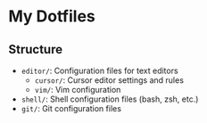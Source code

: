 # My Dotfiles

## Structure

- `editor/`: Configuration files for text editors
  - `cursor/`: Cursor editor settings and rules
  - `vim/`: Vim configuration
- `shell/`: Shell configuration files (bash, zsh, etc.)
- `git/`: Git configuration files
